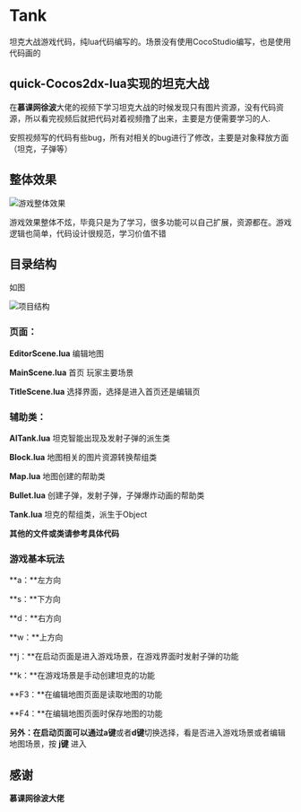 # Tank
坦克大战游戏代码，纯lua代码编写的。场景没有使用CocoStudio编写，也是使用代码画的

## quick-Cocos2dx-lua实现的坦克大战
在**慕课网徐波**大佬的视频下学习坦克大战的时候发现只有图片资源，没有代码资源，所以看完视频后就把代码对着视频撸了出来，主要是方便需要学习的人.

安照视频写的代码有些bug，所有对相关的bug进行了修改，主要是对象释放方面（坦克，子弹等）

## 整体效果
![游戏整体效果](https://upload-images.jianshu.io/upload_images/4725810-a7ba6b5264487f91.gif?imageMogr2/auto-orient/strip)

游戏效果整体不炫，毕竟只是为了学习，很多功能可以自己扩展，资源都在。游戏逻辑也简单，代码设计很规范，学习价值不错


## 目录结构
如图

![项目结构](https://upload-images.jianshu.io/upload_images/4725810-a6984d18b4ba8900.png?imageMogr2/auto-orient/strip%7CimageView2/2/w/1240)

### 页面：

**EditorScene.lua** 编辑地图

**MainScene.lua** 首页 玩家主要场景

**TitleScene.lua** 选择界面，选择是进入首页还是编辑页

### 辅助类：

**AITank.lua** 坦克智能出现及发射子弹的派生类

**Block.lua** 地图相关的图片资源转换帮组类

**Map.lua** 地图创建的帮助类

**Bullet.lua** 创建子弹，发射子弹，子弹爆炸动画的帮助类

**Tank.lua** 坦克的帮组类，派生于Object

**其他的文件或类请参考具体代码**


### 游戏基本玩法
**a：**左方向  

**s：**下方向

**d：**右方向

**w：**上方向

**j：**在启动页面是进入游戏场景，在游戏界面时发射子弹的功能

**k：**在游戏场景是手动创建坦克的功能

**F3：**在编辑地图页面是读取地图的功能

**F4：**在编辑地图页面时保存地图的功能

**另外：**在启动页面可以通过**a键**或者**d键**切换选择，看是否进入游戏场景或者编辑地图场景，按 **j键** 进入


## 感谢
**慕课网徐波大佬**
